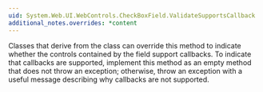 ```yaml
---
uid: System.Web.UI.WebControls.CheckBoxField.ValidateSupportsCallback
additional_notes.overrides: *content
---
```


<p>Classes that derive from the <xref href="System.Web.UI.WebControls.CheckBoxField"></xref> class can override this method to indicate whether the controls contained by the field support callbacks. To indicate that callbacks are supported, implement this method as an empty method that does not throw an exception; otherwise, throw an exception with a useful message describing why callbacks are not supported.</p>


